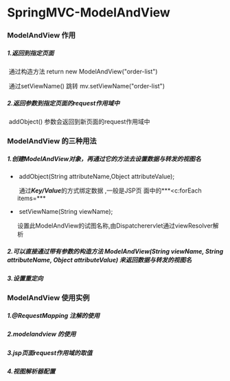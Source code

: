 # SpringMVC-ModelAndView

### ModelAndView 作用

##### 1.返回到指定页面

​	通过构造方法 return new ModelAndView("order-list")

​	通过setViewName() 跳转 mv.setViewName("order-list")

##### 2.返回参数到指定页面的request作用域中

​	addObject() 参数会返回到新页面的request作用域中

### ModelAndView 的三种用法

##### 1.创建ModelAndView对象，再通过它的方法去设置数据与转发的视图名

- ​	addObject(String attributeName,Object attributeValue);  

  ​	通过***Key/Value***的方式绑定数据 ,一般是JSP页	面中的***<c:forEach items=***

- ​    setViewName(String viewName); 

  ​	设置此ModelAndView的试图名称,由Dispatcherervlet通过viewResolver解析

##### 2.可以直接通过带有参数的构造方法 ModelAndView(String viewName, String attributeName, Object attributeValue) 来返回数据与转发的视图名	

##### 3.设置重定向

### ModelAndView 使用实例

##### 1.@RequestMapping 注解的使用

##### 2.modelandview 的使用

##### 3.jsp页面request作用域的取值

##### 4.视图解析器配置